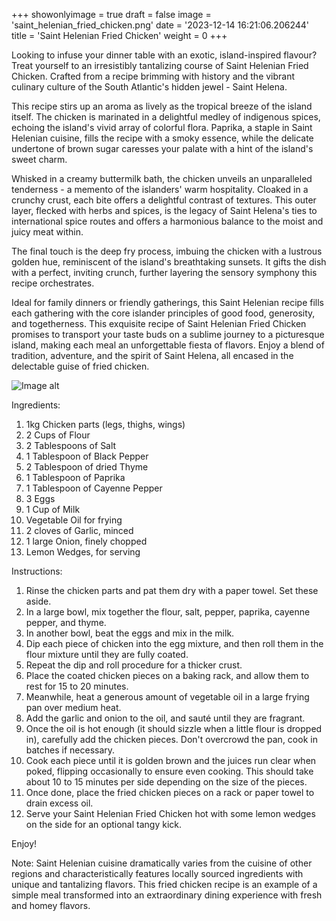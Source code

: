 +++ 
showonlyimage = true 
draft = false 
image = 'saint_helenian_fried_chicken.png'
date = '2023-12-14 16:21:06.206244' 
title = 'Saint Helenian Fried Chicken' 
weight = 0
+++ 
 
Looking to infuse your dinner table with an exotic, island-inspired flavour? Treat yourself to an irresistibly tantalizing course of Saint Helenian Fried Chicken. Crafted from a recipe brimming with history and the vibrant culinary culture of the South Atlantic's hidden jewel - Saint Helena. 

This recipe stirs up an aroma as lively as the tropical breeze of the island itself. The chicken is marinated in a delightful medley of indigenous spices, echoing the island's vivid array of colorful flora. Paprika, a staple in Saint Helenian cuisine, fills the recipe with a smoky essence, while the delicate undertone of brown sugar caresses your palate with a hint of the island's sweet charm.

Whisked in a creamy buttermilk bath, the chicken unveils an unparalleled tenderness - a memento of the islanders' warm hospitality. Cloaked in a crunchy crust, each bite offers a delightful contrast of textures. This outer layer, flecked with herbs and spices, is the legacy of Saint Helena's ties to international spice routes and offers a harmonious balance to the moist and juicy meat within.

The final touch is the deep fry process, imbuing the chicken with a lustrous golden hue, reminiscent of the island's breathtaking sunsets. It gifts the dish with a perfect, inviting crunch, further layering the sensory symphony this recipe orchestrates.

Ideal for family dinners or friendly gatherings, this Saint Helenian recipe fills each gathering with the core islander principles of good food, generosity, and togetherness. This exquisite recipe of Saint Helenian Fried Chicken promises to transport your taste buds on a sublime journey to a picturesque island, making each meal an unforgettable fiesta of flavors. Enjoy a blend of tradition, adventure, and the spirit of Saint Helena, all encased in the delectable guise of fried chicken. 

![Image alt](/saint_helenian_fried_chicken.png '300px')

Ingredients: 
1. 1kg Chicken parts (legs, thighs, wings)
2. 2 Cups of Flour
3. 2 Tablespoons of Salt
4. 1 Tablespoon of Black Pepper
5. 2 Tablespoon of dried Thyme 
6. 1 Tablespoon of Paprika
7. 1 Tablespoon of Cayenne Pepper
8. 3 Eggs
9. 1 Cup of Milk
10. Vegetable Oil for frying 
11. 2 cloves of Garlic, minced
12. 1 large Onion, finely chopped
13. Lemon Wedges, for serving 

Instructions:
1. Rinse the chicken parts and pat them dry with a paper towel. Set these aside.
2. In a large bowl, mix together the flour, salt, pepper, paprika, cayenne pepper, and thyme.
3. In another bowl, beat the eggs and mix in the milk.
4. Dip each piece of chicken into the egg mixture, and then roll them in the flour mixture until they are fully coated.
5. Repeat the dip and roll procedure for a thicker crust.
6. Place the coated chicken pieces on a baking rack, and allow them to rest for 15 to 20 minutes.
7. Meanwhile, heat a generous amount of vegetable oil in a large frying pan over medium heat.
8. Add the garlic and onion to the oil, and sauté until they are fragrant.
9. Once the oil is hot enough (it should sizzle when a little flour is dropped in), carefully add the chicken pieces. Don't overcrowd the pan, cook in batches if necessary.
10. Cook each piece until it is golden brown and the juices run clear when poked, flipping occasionally to ensure even cooking. This should take about 10 to 15 minutes per side depending on the size of the pieces.
11. Once done, place the fried chicken pieces on a rack or paper towel to drain excess oil.
12. Serve your Saint Helenian Fried Chicken hot with some lemon wedges on the side for an optional tangy kick.

Enjoy! 

Note: Saint Helenian cuisine dramatically varies from the cuisine of other regions and characteristically features locally sourced ingredients with unique and tantalizing flavors. This fried chicken recipe is an example of a simple meal transformed into an extraordinary dining experience with fresh and homey flavors.